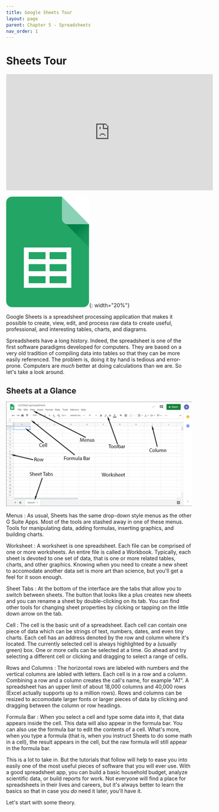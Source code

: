 ```yaml
---
title: Google Sheets Tour
layout: page
parent: Chapter 5 - Spreadsheets
nav_order: 1
---
```


Sheets Tour
===========

<iframe width="560" height="315" src="https://www.youtube.com/embed/uuL1PVY7txY" frameborder="0" allow="accelerometer; autoplay; clipboard-write; encrypted-media; gyroscope; picture-in-picture" allowfullscreen></iframe>

![Google Sheets Logo](images/tour/sheets_logo.png){: width="20%"}

Google Sheets is a spreadsheet processing application that makes it
possible to create, view, edit, and process raw data to create useful,
professional, and interesting tables, charts, and diagrams.

Spreadsheets have a long history. Indeed, the spreadsheet is one of the
first software paradigms developed for computers. They are based on a
very old tradition of compiling data into tables so that they can be
more easily referenced. The problem is, doing it by hand is tedious and
error-prone. Computers are _much_ better at doing calculations than we
are. So let's take a look around.

Sheets at a Glance
-----------------

![The MS Excel Interface](images/tour/1.png)

Menus
: As usual, Sheets has the same drop-down style menus as the other G Suite Apps. Most of the tools are stashed away in one of these menus. Tools for manipulating data, adding formulas, inserting graphics, and building charts.

Worksheet
:   A worksheet is one spreadsheet. Each file can be comprised of one
    or more worksheets. An entire file is called a Workbook. Typically,
    each sheet is devoted to one set of data, that is one or more
    related tables, charts, and other graphics. Knowing when you need to
    create a new sheet to accomodate another data set is more art than
    science, but you'll get a feel for it soon enough.

Sheet Tabs
:   At the bottom of the interface are the tabs that allow you to switch
    between sheets. The button that looks like a plus creates new sheets
    and you can rename a sheet by double-clicking on its tab. You can find other tools for changing sheet properties by clicking or tapping on the little down arrow on the tab.

Cell
:   The cell is the basic unit of a spreadsheet. Each cell can contain
    one piece of data which can be strings of text, numbers, dates, and
    even tiny charts. Each cell has an address denoted by the row and
    column where it's located. The currently selected cell is always
    highlighted by a (usually green) box. One or more cells can be
    selected at a time. Go ahead and try selecting a different cell or
    clicking and dragging to select a range of cells.

Rows and Columns
:   The horizontal rows are labeled with numbers and the vertical
    columns are labled with letters. Each cell is in a row and a column.
    Combining a row and a column creates the call's name, for example
    "A1". A spreadsheet has an upper limit of about 18,000 
    columns and 40,000 rows (Excel actually supports up to a million rows). Rows and columns can be resized
    to accomodate larger fonts or larger pieces of data by clicking and
    dragging between the column or row headings.

Formula Bar
:   When you select a cell and type some data into it, that data appears
    inside the cell. This data will also appear in the formula bar. You
    can also use the formula bar to edit the contents of a cell. What's
    more, when you type a formula (that is, when you instruct Sheets to
    do some math in a cell), the result appears in the cell, but the raw
    formula will still appear in the formula bar.

This is a lot to take in. But the tutorials that follow will help to
ease you into easily one of the most useful pieces of software that you
will ever use. With a good spreadsheet app, you can build a basic household budget,
analyze scientific data, or build reports for work. Not everyone will
find a place for spreadsheets in their lives and careers, but it's always
better to learn the basics so that in case you _do_ need it later,
you'll have it.

Let's start with some theory.
